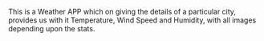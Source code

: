 This is a Weather APP which on giving the details of a particular city, provides us with it Temperature, Wind Speed and Humidity, with all images depending upon the stats.
